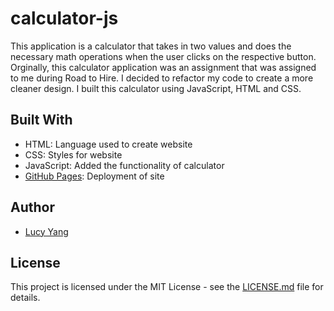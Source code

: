 # calculator-js

This application is a calculator that takes in two values and does the necessary math operations when the user clicks on the respective button. Orginally, this calculator application was an assignment that was assigned to me during Road to Hire. I decided to refactor my code to create a more cleaner design. I built this calculator using JavaScript, HTML and CSS. 

## Built With

- HTML: Language used to create website
- CSS: Styles for website
- JavaScript: Added the functionality of calculator
- [GitHub Pages](https://pages.github.com/): Deployment of site

## Author

* [Lucy Yang](https://github.com/l-yang-05)


## License

This project is licensed under the MIT License - see the [LICENSE.md](LICENSE.md) file for details.
